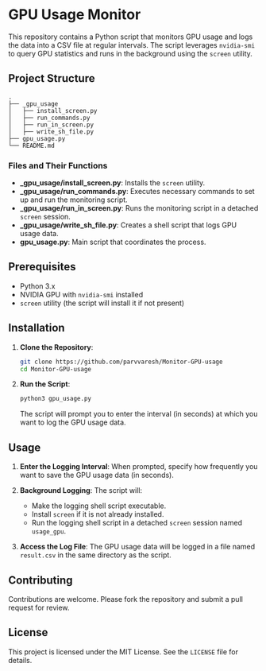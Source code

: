 # GPU Usage Monitor

This repository contains a Python script that monitors GPU usage and logs the data into a CSV file at regular intervals. The script leverages `nvidia-smi` to query GPU statistics and runs in the background using the `screen` utility.

## Project Structure

```
.
├── _gpu_usage
│   ├── install_screen.py
│   ├── run_commands.py
│   ├── run_in_screen.py
│   ├── write_sh_file.py
├── gpu_usage.py
└── README.md
```

### Files and Their Functions

- **_gpu_usage/install_screen.py**: Installs the `screen` utility.
- **_gpu_usage/run_commands.py**: Executes necessary commands to set up and run the monitoring script.
- **_gpu_usage/run_in_screen.py**: Runs the monitoring script in a detached `screen` session.
- **_gpu_usage/write_sh_file.py**: Creates a shell script that logs GPU usage data.
- **gpu_usage.py**: Main script that coordinates the process.

## Prerequisites

- Python 3.x
- NVIDIA GPU with `nvidia-smi` installed
- `screen` utility (the script will install it if not present)

## Installation

1. **Clone the Repository**:
   ```bash
   git clone https://github.com/parvvaresh/Monitor-GPU-usage
   cd Monitor-GPU-usage
   ```

2. **Run the Script**:
   ```bash
   python3 gpu_usage.py
   ```
   The script will prompt you to enter the interval (in seconds) at which you want to log the GPU usage data.

## Usage

1. **Enter the Logging Interval**:
   When prompted, specify how frequently you want to save the GPU usage data (in seconds).

2. **Background Logging**:
   The script will:
   - Make the logging shell script executable.
   - Install `screen` if it is not already installed.
   - Run the logging shell script in a detached `screen` session named `usage_gpu`.

3. **Access the Log File**:
   The GPU usage data will be logged in a file named `result.csv` in the same directory as the script.

## Contributing

Contributions are welcome. Please fork the repository and submit a pull request for review.

## License

This project is licensed under the MIT License. See the `LICENSE` file for details.